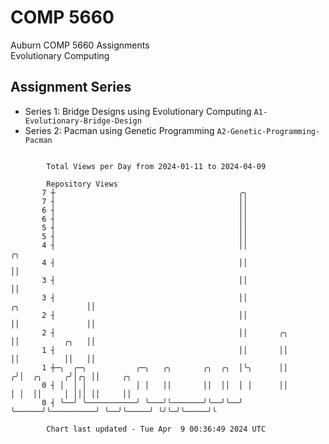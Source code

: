 # COMP 5660
Auburn COMP 5660 Assignments  
Evolutionary Computing

## Assignment Series
- Series 1: Bridge Designs using Evolutionary Computing `A1-Evolutionary-Bridge-Design`
- Series 2: Pacman using Genetic Programming `A2-Genetic-Programming-Pacman`

```

        Total Views per Day from 2024-01-11 to 2024-04-09

        Repository Views
       7 ┼                                         ╭╮
       7 ┤                                         ││
       6 ┤                                         ││
       6 ┤                                         ││
       5 ┤                                         ││
       5 ┤                                         ││
       4 ┤                                         ││                                     ╭╮
       4 ┤                                         ││                                     ││
       3 ┤                                         ││                                     ││
       3 ┤                                         ││                    ╭╮               ││
       2 ┤                                         ││                    ││               ││
       2 ┤                                         ││       ╭╮           ││          ╭╮   ││
       1 ┤                                         ││       ││           ││          ││   ││
       1 ┼─╮  ╭─╮           ╭─╮   ╭╮       ╭╮  ╭╮  │╰╮      ││          ╭╯│  ╭╮     ╭╯│╭╮ ││     ╭╮
       0 ┤ │  │ │           │ │   ││       ││  ││  │ │      ││          │ │  ││     │ │││ ││     ││
       0 ┤ ╰──╯ ╰───────────╯ ╰───╯╰───────╯╰──╯╰──╯ ╰──────╯╰──────────╯ ╰──╯╰─────╯ ╰╯╰─╯╰─────╯╰

        Chart last updated - Tue Apr  9 00:36:49 2024 UTC
        
```
